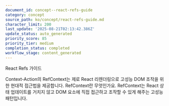 ```yaml
---
document_id: concept--react-refs-guide
category: concept
source_path: ko/concept/react-refs-guide.md
character_limit: 200
last_update: '2025-08-21T02:13:42.386Z'
update_status: auto_generated
priority_score: 85
priority_tier: medium
completion_status: completed
workflow_stage: content_generated
---
```

React Refs 가이드

Context-Action의 RefContext는 제로 React 리렌더링으로 고성능 DOM 조작을 위한 현대적 접근법을 제공합니다. RefContext란 무엇인가요. RefContext는 React 상태 업데이트를 거치지 않고 DOM 요소에 직접 접근하고 조작할 수 있게 해주는 고성능 패턴입니다.
